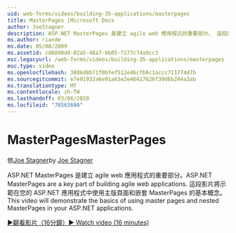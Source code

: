 ```yaml
---
uid: web-forms/videos/building-35-applications/masterpages
title: MasterPages |Microsoft Docs
author: JoeStagner
description: ASP.NET MasterPages 是建立 agile web 應用程式的重要部分。 這段影片將示範在中使用主版頁面和嵌套 MasterPages 的基本概念 。
ms.author: riande
ms.date: 05/08/2009
ms.assetid: cd6890dd-02a5-48a7-bb05-f277c74a9cc3
msc.legacyurl: /web-forms/videos/building-35-applications/masterpages
msc.type: video
ms.openlocfilehash: 3886d8b71f0bfef512e46cfb6c1accc711774d7b
ms.sourcegitcommit: e7e91932a6e91a63e2e46417626f39d6b244a3ab
ms.translationtype: MT
ms.contentlocale: zh-TW
ms.lasthandoff: 03/06/2020
ms.locfileid: "78563690"
---
```

# <a name="masterpages"></a><span data-ttu-id="02890-104">MasterPages</span><span class="sxs-lookup"><span data-stu-id="02890-104">MasterPages</span></span>

<span data-ttu-id="02890-105">依[Joe Stagner](https://github.com/JoeStagner)</span><span class="sxs-lookup"><span data-stu-id="02890-105">by [Joe Stagner](https://github.com/JoeStagner)</span></span>

<span data-ttu-id="02890-106">ASP.NET MasterPages 是建立 agile web 應用程式的重要部分。</span><span class="sxs-lookup"><span data-stu-id="02890-106">ASP.NET MasterPages are a key part of building agile web applications.</span></span> <span data-ttu-id="02890-107">這段影片將示範在您的 ASP.NET 應用程式中使用主版頁面和嵌套 MasterPages 的基本概念。</span><span class="sxs-lookup"><span data-stu-id="02890-107">This video will demonstrate the basics of using master pages and nested MasterPages in your ASP.NET applications.</span></span>

[<span data-ttu-id="02890-108">&#9654;觀看影片（16分鐘）</span><span class="sxs-lookup"><span data-stu-id="02890-108">&#9654; Watch video (16 minutes)</span></span>](https://channel9.msdn.com/Blogs/ASP-NET-Site-Videos/masterpages)
